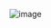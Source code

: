 ![image](https://user-images.githubusercontent.com/72534486/211432662-33931a5a-de33-412c-bebb-0363af97f291.png)
